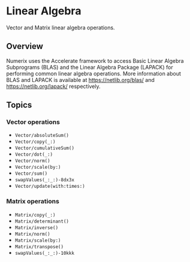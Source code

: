 # Linear Algebra

Vector and Matrix linear algebra operations.

## Overview

Numerix uses the Accelerate framework to access Basic Linear Algebra Subprograms (BLAS) and the Linear Algebra Package (LAPACK) for performing common linear algebra operations. More information about BLAS and LAPACK is available at <https://netlib.org/blas/> and <https://netlib.org/lapack/> respectively.

## Topics

### Vector operations

- ``Vector/absoluteSum()``
- ``Vector/copy(_:)``
- ``Vector/cumulativeSum()``
- ``Vector/dot(_:)``
- ``Vector/norm()``
- ``Vector/scale(by:)``
- ``Vector/sum()``
- ``swapValues(_:_:)-8dx3x``
- ``Vector/update(with:times:)``

### Matrix operations

- ``Matrix/copy(_:)``
- ``Matrix/determinant()``
- ``Matrix/inverse()``
- ``Matrix/norm()``
- ``Matrix/scale(by:)``
- ``Matrix/transpose()``
- ``swapValues(_:_:)-10kkk``

